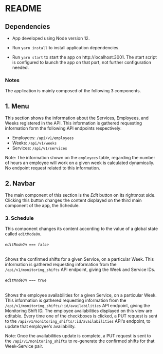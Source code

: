 # README

## Dependencies

* App developed using Node version 12.

* Run `yarn install` to install application dependencies.

* Run `yarn start` to start the app on http://localhost:3001. The start script is configured to launch the app on that port, not further configuration needed.

### Notes

The application is mainly composed of the following 3 components.

## 1. Menu

This section shows the information about the Services, Employees, and Weeks registered in the API. This information is gathered requesting information form the following API endpoints respectively:

- Employees: `/api/v1/employees`
- Weeks: `/api/v1/weeks`
- Services: `/api/v1/services`

Note: The information shown on the `employees` table, regarding the number of hours an employee will work on a given week is calculated dynamically. No endpoint request related to this information.

## 2. Navbar

The main component of this section is the _Edit_ button on its rightmost side. Clicking this button changes the content displayed on the third main component of the app, the Schedule.

### 3. Schedule

This component changes its content according to the value of a global state called `editModeOn`.

###### `editModeOn === false`

Shows the confirmed shifts for a given Service, on a particular Week. This information is gathered requesting information from the `/api/v1/monitoring_shifts` API endpoint, giving the Week and Service IDs.


###### `editModeOn === true`

Shows the employee availabilities for a given Service, on a particular Week. This information is gathered requesting information from the `/api/v1/monitoring_shifts/:id/availabilities` API endpoint, giving the Monitoring Shift ID. The employee availabilities displayed on this view are editable. Every time one of the checkboxes is clicked, a PUT request is sent to the `/api/v1/monitoring_shifts/:id/availabilities` API's endpoint, to update that employee's availability.

Note: Once the availabilities update is complete, a PUT request is sent to the `/api/v1/monitoring_shifts` to re-generate the confirmed shifts for that Week-Service pair.
